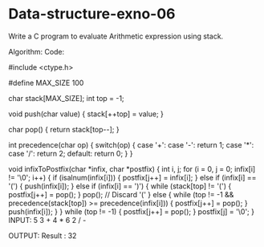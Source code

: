 # Data-structure-exno-06
Write a C program to evaluate Arithmetic expression using stack. 

Algorithm:
Code:

#include <ctype.h>

#define MAX_SIZE 100

char stack[MAX_SIZE];
int top = -1;

void push(char value) {
    stack[++top] = value;
}

char pop() {
    return stack[top--];
}

int precedence(char op) {
    switch(op) {
        case '+':
        case '-':
            return 1;
        case '*':
        case '/':
            return 2;
        default:
            return 0;
    }
}

void infixToPostfix(char *infix, char *postfix) {
    int i, j;
    for (i = 0, j = 0; infix[i] != '\0'; i++) {
        if (isalnum(infix[i])) {
            postfix[j++] = infix[i];
        } else if (infix[i] == '(') {
            push(infix[i]);
        } else if (infix[i] == ')') {
            while (stack[top] != '(') {
                postfix[j++] = pop();
            }
            pop(); // Discard '('
        } else {
            while (top != -1 && precedence(stack[top]) >= precedence(infix[i])) {
                postfix[j++] = pop();
            }
            push(infix[i]);
        }
    }
    while (top != -1) {
        postfix[j++] = pop();
    }
    postfix[j] = '\0';
}
INPUT:
5 3 + 4 * 6 2 / -

OUTPUT:
Result : 32
